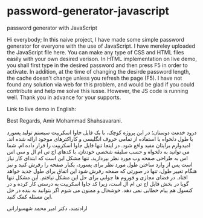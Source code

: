 # password-generator-javascript
password generator with JavaScript

Hi everybody;
In this naive project, I have made some simple password generator for everyone with the use of JavaScript. I have mereley uploaded the JavaScript file here. You can make any type of CSS and HTML files easily with your own desired verison.
In HTML implementation on live demo, you shall first type in the desired password and then press F5 in order to activate. In addition, at the time of changing the desirde password length, the cache doesn't change unless you refresh the page (F5).
I have not found any solution via web for this problem, and would be glad if you could contribute and help me solve this iusse.
However, the JS code is running well.
Thank you in advance for your supports.

Link to live demo in English: 

Best Regards,
Amir Mohammad Shahsavarani.


درود خدمت دوستان؛
در این  پروژه کوچک، با یک فایل جاوا اسکریپت سیستم تولید پسورد با طول دلخواه با استفاده از تمامی حروف انگلیسی و کاراکترهای موجود ارائه شده اند. امیدوارم برایتان مفید واقع شود.
در اینجا تنها فایل جاوا اسکریپت را قرار داده ام. شما می توانید به دلخواه و حسب سلیقه شخصی خودتان، با کدهای اچ تی ام ال و سی اس اس به طراحی صفحه وب مورد نظر بپردازید.
تنها مشکل این است که ابتدای کار نیاز است پس از وارد ساختن طول مورد نظر برای پسورد، یکبار صفحه را رفرش کنید و نیز هنگام تغییر طول، تنها در صورتی که صفحه رفرش شود این اتفاق برای طول جدید خواهد افتاد.
در فضای مجازی و فوروم ها جوابی برای حل این مشکل نیافتم. این مشکل تنها گویا در بخش فایل اچ تی ام ال است، زیرا کد جاوا اسکریپت به درستی کار کرده و در کنسول هم پیام خطایی نمی دهد.
خوشحال و ممنون می شوم اگر بتوانید به بنده در حل این مسئله کمک کنید.

ارادتمند،
دکتر امیر محمد شهسوارانی
